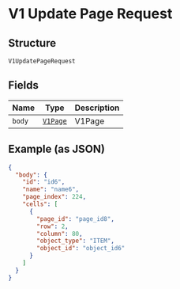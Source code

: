 
# V1 Update Page Request

## Structure

`V1UpdatePageRequest`

## Fields

| Name | Type | Description |
|  --- | --- | --- |
| `body` | [`V1Page`](/doc/models/v1-page.md) | V1Page |

## Example (as JSON)

```json
{
  "body": {
    "id": "id6",
    "name": "name6",
    "page_index": 224,
    "cells": [
      {
        "page_id": "page_id8",
        "row": 2,
        "column": 80,
        "object_type": "ITEM",
        "object_id": "object_id6"
      }
    ]
  }
}
```


